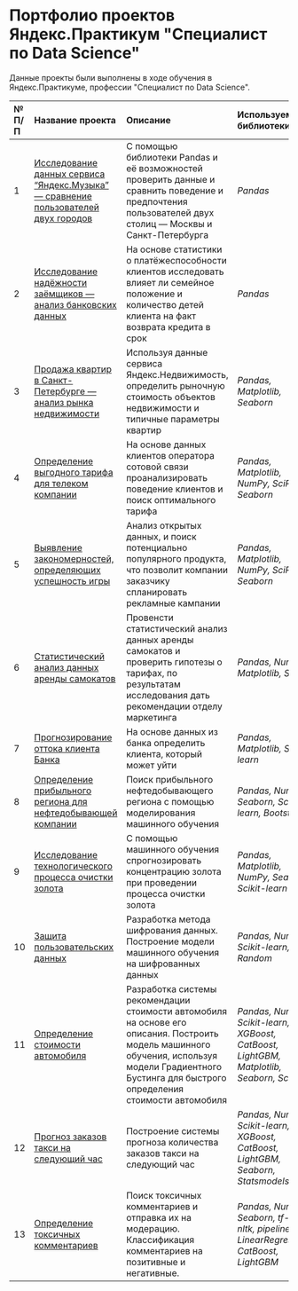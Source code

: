 # Портфолио проектов Яндекс.Практикум "Специалист по Data Science"


Данные проекты были выполнены в ходе обучения в Яндекс.Практикуме, профессии "Специалист по Data Science".

|    № П/П    | Название проекта | Описание | Используемые библиотеки |
| :---------------------- | :---------------------- | :---------------------- | :---------------------- |
| 1 | [Исследование данных сервиса “Яндекс.Музыка” — сравнение пользователей двух городов](https://github.com/zikillDV/myproject_YP_DataScience/blob/main/Сравнение%20поведение%20пользователей/users_comparsion.ipynb) | С помощью библиотеки Pandas и её возможностей проверить данные и сравнить поведение и предпочтения пользователей двух столиц — Москвы и Санкт-Петербурга| *Pandas*|
| 2 | [Исследование надёжности заёмщиков — анализ банковских данных](https://github.com/zikillDV/myproject_YP_DataScience/blob/main/Исследование%20надежности%20заемщиков/bank_research.ipynb) | На основе статистики о платёжеспособности клиентов исследовать влияет ли семейное положение и количество детей клиента на факт возврата кредита в срок| *Pandas*|
| 3 | [Продажа квартир в Санкт-Петербурге — анализ рынка недвижимости](https://github.com/zikillDV/myproject_YP_DataScience/blob/main/Исследование%20объявлений%20о%20продаже%20квартир/flat_market_research.ipynb) | Используя данные сервиса Яндекс.Недвижимость, определить рыночную стоимость объектов недвижимости и типичные параметры квартир| *Pandas, Matplotlib, Seaborn*|
| 4 | [Определение выгодного тарифа для телеком компании](https://github.com/zikillDV/myproject_YP_DataScience/blob/main/Определение%20перспективного%20тарифа%20для%20телеком-компании/optimal_tarrif.ipynb) | На основе данных клиентов оператора сотовой связи проанализировать поведение клиентов и поиск оптимального тарифа| *Pandas, Matplotlib, NumPy, SciPy, Seaborn*|
| 5 | [Выявление закономерностей, определяющих успешность игры](https://github.com/zikillDV/myproject_YP_DataScience/blob/main/Определение%20успешности%20игры/game_research.ipynb) | Анализ открытых данных, и поиск потенциально популярного продукта, что позволит компании заказчику спланировать рекламные кампании| *Pandas, Matplotlib, NumPy, SciPy, Seaborn*|
| 6 | [Статистический анализ данных аренды самокатов](https://github.com/zikillDV/myproject_YP_DataScience/blob/main/Статистический%20анализ%20данных%20аренды/stat_analysis.ipynb) | Провенсти статистический анализ данных аренды самокатов и проверить гипотезы о тарифах, по результатам исследования дать рекомендации отделу маркетинга| *Pandas, NumPy, Matplotlib, SciPy*|
| 7 | [Прогнозирование оттока клиента Банка](https://github.com/zikillDV/myproject_YP_DataScience/blob/main/Прогнозирование%20оттока%20клиентов%20Банка/bank_clients.ipynb) | На основе данных из банка определить клиента, который может уйти| *Pandas, Matplotlib, Scikit-learn*|
| 8 | [Определение прибыльного региона для нефтедобывающей компании](https://github.com/zikillDV/myproject_YP_DataScience/blob/main/Выбор%20локации%20для%20скважины/locate_search.ipynb) | Поиск прибыльного нефтедобывающего региона с помощью моделирования машинного обучения | *Pandas, Numpy, Seaborn, Scikit-learn, Bootstrap* |
| 9 | [Исследование технологического процесса очистки золота](https://github.com/zikillDV/myproject_YP_DataScience/blob/main/Исследование%20технологического%20процесса%20очистки%20золота/gold_clear_research.ipynb) | С помощью машинного обучения спрогнозировать концентрацию золота при проведении процесса очистки золота | *Pandas, Matplotlib, NumPy, Seaborn, Scikit-learn* |
| 10 | [Защита пользовательских данных](https://github.com/zikillDV/myproject_YP_DataScience/blob/main/Защита%20пользовательских%20данных/encryption.ipynb) | Разработка метода шифрования данных. Построение модели машинного обучения на шифрованных данных | *Pandas, Numpy, Scikit-learn, Random* |
| 11 | [Определение стоимости автомобиля](https://github.com/zikillDV/myproject_YP_DataScience/blob/main/Определение%20стоимости%20автомобиля/vehicle_recommend.ipynb) | Разработка системы рекомендации стоимости автомобиля на основе его описания. Построить модель машинного обучения, используя модели Градиентного Бустинга для быстрого определения стоимости автомобиля | *Pandas, Numpy, Scikit-learn, XGBoost, CatBoost, LightGBM, Matplotlib, Seaborn, Scipy* |
| 12 | [Прогноз заказов такси на следующий час](https://github.com/zikillDV/myproject_YP_DataScience/blob/main/Прогнозирование%20заказов%20такси/taxi_predict.ipynb) | Построение системы прогноза количества заказов такси на следующий час | *Pandas, Numpy, Scikit-learn, XGBoost, CatBoost, LightGBM, Seaborn, Statsmodels* |
| 13 | [Определение токсичных комментариев](https://github.com/zikillDV/myproject_YP_DataScience/blob/main/Определение%20токсичных%20комментариев/toxic_comments.ipynb) | Поиск токсичных комментариев и отправка их на модерацию. Классификация комментариев на позитивные и негативные. | *Pandas, Numpy, Seaborn, tf-idf, nltk, pipeline, LinearRegression, CatBoost, LightGBM* |
